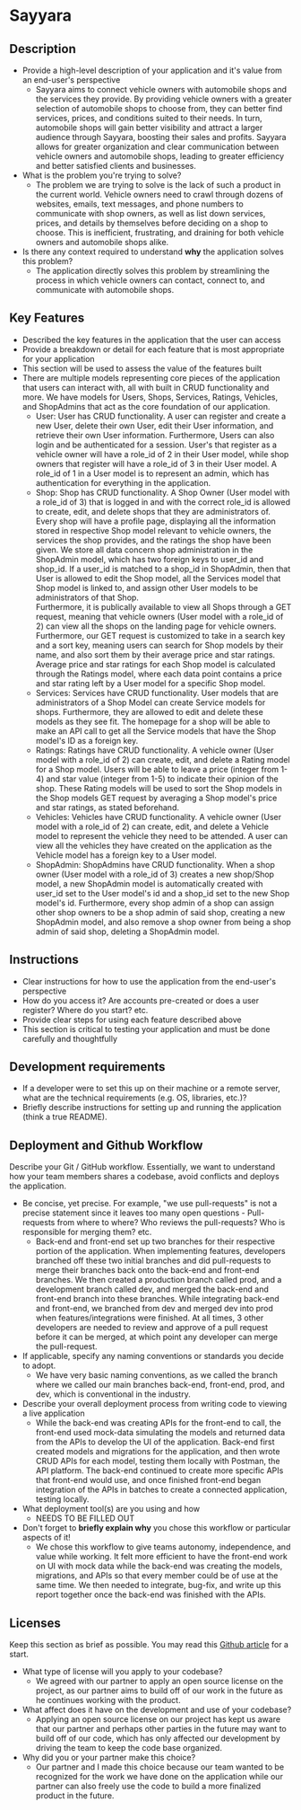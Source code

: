 # Sayyara

## Description 
 * Provide a high-level description of your application and it's value from an end-user's perspective
    * Sayyara aims to connect vehicle owners with automobile shops and the services they provide. By providing vehicle owners with a greater selection of automobile shops to choose from, they can better find services, prices, and conditions suited to their needs. In turn, automobile shops will gain better visibility and attract a larger audience through Sayyara, boosting their sales and profits. Sayyara allows for greater organization and clear communication between vehicle owners and automobile shops, leading to greater efficiency and better satisfied clients and businesses.
 * What is the problem you're trying to solve?
    * The problem we are trying to solve is the lack of such a product in the current world. Vehicle owners need to crawl through dozens of websites, emails, text messages, and phone numbers to communicate with shop owners, as well as list down services, prices, and details by themselves before deciding on a shop to choose. This is inefficient, frustrating, and draining for both vehicle owners and automobile shops alike. 
 * Is there any context required to understand **why** the application solves this problem?
    * The application directly solves this problem by streamlining the process in which vehicle owners can contact, connect to, and communicate with automobile shops.  

## Key Features
 * Described the key features in the application that the user can access
 * Provide a breakdown or detail for each feature that is most appropriate for your application
 * This section will be used to assess the value of the features built
 * There are multiple models representing core pieces of the application that users can interact with, all with built in CRUD functionality and more. We have models for Users, Shops, Services, Ratings, Vehicles, and ShopAdmins that act as the core foundation of our application. 
   * User: User has CRUD functionality. A user can register and create a new User, delete their own User, edit their User information, and retrieve their own User information. Furthermore, Users can also login and be authenticated for a session. User's that register as a vehicle owner will have a role_id of 2 in their User model, while shop owners that register will have a role_id of 3 in their User model. A role_id of 1 in a User model is to represent an admin, which has authentication for everything in the application.
   * Shop: Shop has CRUD functionality. A Shop Owner (User model with a role_id of 3) that is logged in and with the correct role_id is allowed to create, edit, and delete shops that they are administrators of. Every shop will have a profile page, displaying all the information stored in respective Shop model relevant to vehicle owners, the services the shop provides, and the ratings the shop have been given. We store all data concern shop administration in the ShopAdmin model, which has two foreign keys to user_id and shop_id. If a user_id is matched to a shop_id in ShopAdmin, then that User is allowed to edit the Shop model, all the Services model that Shop model is linked to, and assign other User models to be administrators of that Shop. <br/>
   Furthermore, it is publically available to view all Shops through a GET request, meaning that vehicle owners (User model with a role_id of 2) can view all the shops on the landing page for vehicle owners. Furthermore, our GET request is customized to take in a search key and a sort key, meaning users can search for Shop models by their name, and also sort them by their average price and star ratings. Average price and star ratings for each Shop model is calculated through the Ratings model, where each data point contains a price and star rating left by a User model for a specific Shop model. 
   * Services: Services have CRUD functionality. User models that are administrators of a Shop Model can create Service models for shops. Furthermore, they are allowed to edit and delete these models as they see fit. The homepage for a shop will be able to make an API call to get all the Service models that have the Shop model's ID as a foreign key.
   * Ratings: Ratings have CRUD functionality. A vehicle owner (User model with a role_id of 2) can create, edit, and delete a Rating model for a Shop model. Users will be able to leave a price (integer from 1-4) and star value (integer from 1-5) to indicate their opinion of the shop. These Rating models will be used to sort the Shop models in the Shop models GET request by averaging a Shop model's price and star ratings, as stated beforehand.
   * Vehicles: Vehicles have CRUD functionality. A vehicle owner (User model with a role_id of 2) can create, edit, and delete a Vehicle model to represent the vehicle they need to be attended. A user can view all the vehicles they have created on the application as the Vehicle model has a foreign key to a User model.
   * ShopAdmin: ShopAdmins have CRUD functionality. When a shop owner (User model with a role_id of 3) creates a new shop/Shop model, a new ShopAdmin model is automatically created with user_id set to the User model's id and a shop_id set to the new Shop model's id. Furthermore, every shop admin of a shop can assign other shop owners to be a shop admin of said shop, creating a new ShopAdmin model, and also remove a shop owner from being a shop admin of said shop, deleting a ShopAdmin model.

## Instructions
 * Clear instructions for how to use the application from the end-user's perspective
 * How do you access it? Are accounts pre-created or does a user register? Where do you start? etc. 
 * Provide clear steps for using each feature described above
 * This section is critical to testing your application and must be done carefully and thoughtfully
 
 ## Development requirements
 * If a developer were to set this up on their machine or a remote server, what are the technical requirements (e.g. OS, libraries, etc.)?
 * Briefly describe instructions for setting up and running the application (think a true README).
 
 ## Deployment and Github Workflow

Describe your Git / GitHub workflow. Essentially, we want to understand how your team members shares a codebase, avoid conflicts and deploys the application.

 * Be concise, yet precise. For example, "we use pull-requests" is not a precise statement since it leaves too many open questions - Pull-requests from where to where? Who reviews the pull-requests? Who is responsible for merging them? etc.
    * Back-end and front-end set up two branches for their respective portion of the application. When implementing features, developers branched off these two initial branches and did pull-requests to merge their branches back onto the back-end and front-end branches. We then created a production branch called prod, and a development branch called dev, and merged the back-end and front-end branch into these branches. While integrating back-end and front-end, we branched from dev and merged dev into prod when features/integrations were finished. At all times, 3 other developers are needed to review and approve of a pull request before it can be merged, at which point any developer can merge the pull-request.
 * If applicable, specify any naming conventions or standards you decide to adopt.
    * We have very basic naming conventions, as we called the branch where we called our main branches back-end, front-end, prod, and dev, which is conventional in the industry.
 * Describe your overall deployment process from writing code to viewing a live application
    * While the back-end was creating APIs for the front-end to call, the front-end used mock-data simulating the models and returned data from the APIs to develop the UI of the application. Back-end first created models and migrations for the application, and then wrote CRUD APIs for each model, testing them locally with Postman, the API platform. The back-end continued to create more specific APIs that front-end would use, and once finished front-end began integration of the APIs in batches to create a connected application, testing locally.
 * What deployment tool(s) are you using and how
    * NEEDS TO BE FILLED OUT
 * Don't forget to **briefly explain why** you chose this workflow or particular aspects of it!
    * We chose this workflow to give teams autonomy, independence, and value while working. It felt more efficient to have the front-end work on UI with mock data while the back-end was creating the models, migrations, and APIs so that every member could be of use at the same time. We then needed to integrate, bug-fix, and write up this report together once the back-end was finished with the APIs. 

 ## Licenses 

 Keep this section as brief as possible. You may read this [Github article](https://help.github.com/en/github/creating-cloning-and-archiving-repositories/licensing-a-repository) for a start.

 * What type of license will you apply to your codebase?
   * We agreed with our partner to apply an open source license on the project, as our partner aims to build off of our work in the future as he continues working with the product. 
 * What affect does it have on the development and use of your codebase?
   * Applying an open source license on our project has kept us aware that our partner and perhaps other parties in the future may want to build off of our code, which has only affected our development by driving the team to keep the code base organized.
 * Why did you or your partner make this choice?
   * Our partner and I made this choice because our team wanted to be recognized for the work we have done on the application while our partner can also freely use the code to build a more finalized product in the future.